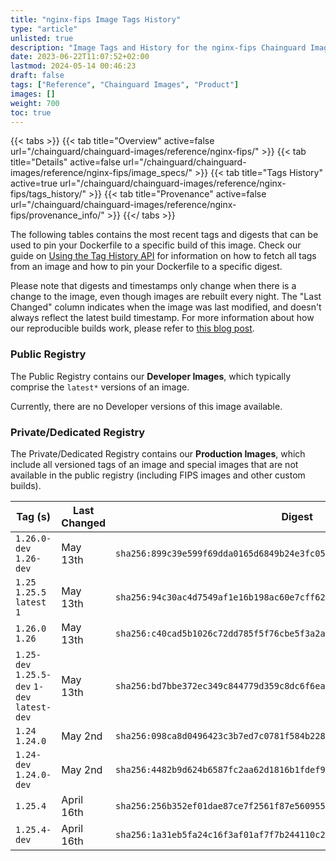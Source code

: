 ```yaml
---
title: "nginx-fips Image Tags History"
type: "article"
unlisted: true
description: "Image Tags and History for the nginx-fips Chainguard Image"
date: 2023-06-22T11:07:52+02:00
lastmod: 2024-05-14 00:46:23
draft: false
tags: ["Reference", "Chainguard Images", "Product"]
images: []
weight: 700
toc: true
---
```


{{< tabs >}}
{{< tab title="Overview" active=false url="/chainguard/chainguard-images/reference/nginx-fips/" >}}
{{< tab title="Details" active=false url="/chainguard/chainguard-images/reference/nginx-fips/image_specs/" >}}
{{< tab title="Tags History" active=true url="/chainguard/chainguard-images/reference/nginx-fips/tags_history/" >}}
{{< tab title="Provenance" active=false url="/chainguard/chainguard-images/reference/nginx-fips/provenance_info/" >}}
{{</ tabs >}}

The following tables contains the most recent tags and digests that can be used to pin your Dockerfile to a specific build of this image. Check our guide on [Using the Tag History API](/chainguard/chainguard-images/using-the-tag-history-api/) for information on how to fetch all tags from an image and how to pin your Dockerfile to a specific digest.

Please note that digests and timestamps only change when there is a change to the image, even though images are rebuilt every night. The "Last Changed" column indicates when the image was last modified, and doesn't always reflect the latest build timestamp. For more information about how our reproducible builds work, please refer to [this blog post](https://www.chainguard.dev/unchained/reproducing-chainguards-reproducible-image-builds).

### Public Registry
The Public Registry contains our **Developer Images**, which typically comprise the `latest*` versions of an image.

Currently, there are no Developer versions of this image available.

### Private/Dedicated Registry
The Private/Dedicated Registry contains our **Production Images**, which include all versioned tags of an image and special images that are not available in the public registry (including FIPS images and other custom builds).

| Tag (s)                                       | Last Changed | Digest                                                                    |
|-----------------------------------------------|--------------|---------------------------------------------------------------------------|
|  `1.26.0-dev` `1.26-dev`                      | May 13th     | `sha256:899c39e599f69dda0165d6849b24e3fc0525034e8c49fb9fa3133a84fc07b806` |
|  `1.25` `1.25.5` `latest` `1`                 | May 13th     | `sha256:94c30ac4d7549af1e16b198ac60e7cff6231ac7e03887925bfc35ed71f959906` |
|  `1.26.0` `1.26`                              | May 13th     | `sha256:c40cad5b1026c72dd785f5f76cbe5f3a2a77da0fa194558b4a19414b661e8791` |
|  `1.25-dev` `1.25.5-dev` `1-dev` `latest-dev` | May 13th     | `sha256:bd7bbe372ec349c844779d359c8dc6f6eab38e1c2c7786b2829beea91286932d` |
|  `1.24` `1.24.0`                              | May 2nd      | `sha256:098ca8d0496423c3b7ed7c0781f584b228ca50e04ed26c3f190da75b14db1955` |
|  `1.24-dev` `1.24.0-dev`                      | May 2nd      | `sha256:4482b9d624b6587fc2aa62d1816b1fdef98c101ad9b6ee6fadbe5a4626502119` |
|  `1.25.4`                                     | April 16th   | `sha256:256b352ef01dae87ce7f2561f87e5609551e53feaa2c516de70260c899934754` |
|  `1.25.4-dev`                                 | April 16th   | `sha256:1a31eb5fa24c16f3af01af7f7b244110c2931414f4e96cf8ba25db3cf811d2f3` |

